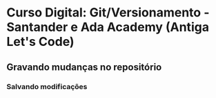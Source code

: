 # Curso Digital: Git/Versionamento - Santander e Ada Academy (Antiga Let's Code)

## Gravando mudanças no repositório

### Salvando modificações


